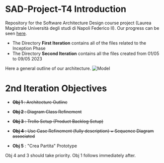 # SAD-Project-T4 Introduction

Repository for the Software Architecture Design course project (Laurea Magistrale Università degli studi di Napoli Federico II).
Our progress can be seen [here](https://trello.com/invite/sadtask4/ATTI54e0f32b2eb2ddf0aab52c944a6a26f4ACEF84C6).

- The Directory **First Iteration** contains all of the files related to the Inception Phase
- The Directory **Second Iteration** contains all the files created from 01/05 to 09/05 2023

Here a general outline of our architecture.
![Model](https://github.com/micvita/SAD-Project-T4/blob/main/Second%20Iteration/DiagramsPNGs/Architecture%20Diagram.png)

# 2nd Iteration Objectives

- <del>**Obj 1** : Architecture Outline</del>

- <del>**Obj 2** : Diagram Class Refinement</del>

- <del>**Obj 3** : Trello Setup (Product Backlog Setup)</del>

- <del>**Obj 4** : Use Case Refinement (fully description) + Sequence Diagram associated</del>

- **Obj 5** : "Crea Partita" Prototype

Obj 4 and 3 should take priority. Obj 1 follows immediately after.
